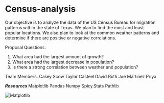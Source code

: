 # Census-analysis
Our objective is to analyze the data of the US Census Bureau for migration patterns within the state of Texas. 
We plan to find the most and least popular locations. We also plan to look at the common weather patterns and determine if there are positive or negative correlations. 

Proposal Questions: 
1) What area had the largest amount of growth?
2) What area had the largest decrease in population?
3) Is there a strong correlation between weather and population?

Team Members:
Casey Scow 
Taylor Casteel
David Roth
Joe Martinez
Priya

***Resources***
Matplotlib
Pandas
Numpy
Spicy.Stats
Pathlib

![Matplotlib](https://github.com/CaseyScow/Census-analysis/assets/146591613/496e085a-7a92-44dc-ba58-b732cf43d103)
